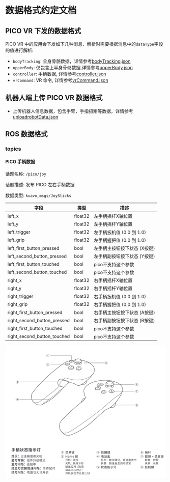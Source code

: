 # 数据格式约定文档

## PICO VR 下发的数据格式

PICO VR 中的应用会下发如下几种消息，解析时需要根据消息中的`dataType`字段的值进行解析:
- `bodyTracking`: 全身骨骼数据，详情参考[bodyTracking.json](../assets/data/bodyTracking.json)
- `upperBody`:  仅包含上半身骨骼数据,详情参考[upperBody.json](../assets/data/upperBody.json) 
- `controller`: 手柄数据, 详情参考[controller.json](../assets/data/controller.json)
- `vrCommand`: VR 命令, 详情参考[vrCommand.json](../assets/data/vrCommand.json)

## 机器人端上传 PICO VR 数据格式
- 上传机器人信息数据，包含手臂，手指扭矩等数据，详情参考[uploadrobotData.json](../assets/data/uploadRobotData.json)

## ROS 数据格式

### topics

#### PICO 手柄数据

话题名称: `/pico/joy`

话题描述: 发布 PICO 左右手柄数据

数据类型: `kuavo_msgs/JoySticks`

| 字段 | 类型 | 描述 |
|------|------|------|
| left_x | float32 | 左手柄摇杆X轴位置 |
| left_y | float32 | 左手柄摇杆Y轴位置 |
| left_trigger | float32 | 左手柄扳机值 (0.0 到 1.0) |
| left_grip | float32 | 左手柄握把值 (0.0 到 1.0) |
| left_first_button_pressed | bool | 左手柄主按钮按下状态 (X按键) |
| left_second_button_pressed | bool | 左手柄副按钮按下状态 (Y按键) |
| left_first_button_touched | bool | pico不支持这个参数 |
| left_second_button_touched | bool | pico不支持这个参数 |
| right_x | float32 | 右手柄摇杆X轴位置 |
| right_y | float32 | 右手柄摇杆Y轴位置 |
| right_trigger | float32 | 右手柄扳机值 (0.0 到 1.0) |
| right_grip | float32 | 右手柄握把值 (0.0 到 1.0) |
| right_first_button_pressed | bool | 右手柄主按钮按下状态 (A按键) |
| right_second_button_pressed | bool | 右手柄副按钮按下状态 (B按键) |
| right_first_button_touched | bool | pico不支持这个参数 |
| right_second_button_touched | bool | pico不支持这个参数 |


  ![PICO手柄](../assets/imgs/pico-joy.png)